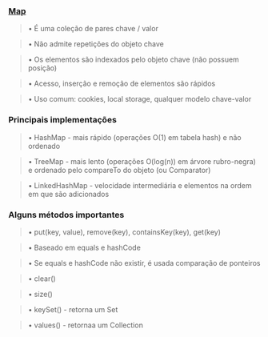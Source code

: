 ### [Map](https://docs.oracle.com/javase/10/docs/api/java/util/Map.html)
>• É uma coleção de pares chave / valor

>• Não admite repetições do objeto chave

>• Os elementos são indexados pelo objeto chave (não possuem posição)

>• Acesso, inserção e remoção de elementos são rápidos

>• Uso comum: cookies, local storage, qualquer modelo chave-valor
 
 
 ### Principais implementações
>• HashMap - mais rápido (operações O(1) em tabela hash) e não ordenado

>• TreeMap - mais lento (operações O(log(n)) em árvore rubro-negra) e ordenado pelo
compareTo do objeto (ou Comparator)

>• LinkedHashMap - velocidade intermediária e elementos na ordem em que são adicionados


### Alguns métodos importantes
>• put(key, value), remove(key), containsKey(key), get(key)

>• Baseado em equals e hashCode

>• Se equals e hashCode não existir, é usada comparação de ponteiros

>• clear()

>• size()

>• keySet() - retorna um Set<K>

>• values() - retornaa um Collection<V>
